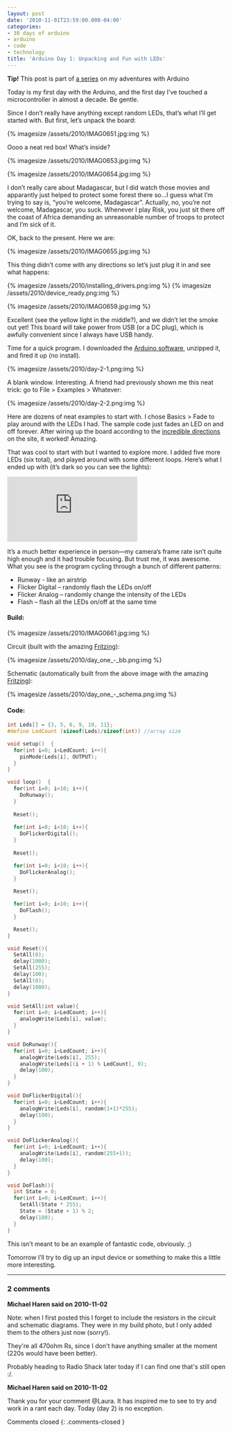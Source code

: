```yaml
---
layout: post
date: '2010-11-01T23:59:00.000-04:00'
categories:
- 30 days of arduino
- arduino
- code
- technology
title: 'Arduino Day 1: Unpacking and Fun with LEDs'
---
```


**Tip!** This post is part of [a series](/search/label/30-days-of-arduino/) on my adventures with Arduino

Today is my first day with the Arduino, and the first day I’ve touched a microcontroller in almost a decade. Be gentle.

Since I don’t really have anything except random LEDs, that’s what I’ll get started with. But first, let’s unpack the board:

{% imagesize /assets/2010/IMAG0651.jpg:img %}

Oooo a neat red box! What’s inside?

{% imagesize /assets/2010/IMAG0653.jpg:img %}

{% imagesize /assets/2010/IMAG0654.jpg:img %}

I don’t really care about Madagascar, but I did watch those movies and apparantly just helped to protect some forest there so...I guess what I’m trying to say is, “you’re welcome, Madagascar”. Actually, no, you’re not welcome, Madagascar, you suck. Whenever I play Risk, you just sit there off the coast of Africa demanding an unreasonable number of troops to protect and I’m sick of it. 

OK, back to the present. Here we are:

{% imagesize /assets/2010/IMAG0655.jpg:img %}

This thing didn’t come with any directions so let’s just plug it in and see what happens:  

{% imagesize /assets/2010/installing_drivers.png:img %}
{% imagesize /assets/2010/device_ready.png:img %}

{% imagesize /assets/2010/IMAG0659.jpg:img %}

Excellent (see the yellow light in the middle?), and we didn’t let the smoke out yet! This board will take power from USB (or a DC plug), which is awfully convenient since I always have USB handy.

Time for a quick program. I downloaded the [Arduino software](http://arduino.cc/en/Main/Software), unzipped it, and fired it up (no install). 

{% imagesize /assets/2010/day-2-1.png:img %}

A blank window. Interesting. A friend had previously shown me this neat trick: go to File > Examples > Whatever:

{% imagesize /assets/2010/day-2-2.png:img %}

Here are dozens of neat examples to start with. I chose Basics > Fade to play around with the LEDs I had. The sample code just fades an LED on and off forever. After wiring up the board according to the [incredible directions](http://arduino.cc/en/Tutorial/Fade) on the site, it worked! Amazing.

That was cool to start with but I wanted to explore more. I added five more LEDs (six total), and played around with some different loops. Here’s what I ended up with (it’s dark so you can see the lights):

<iframe class="full-embed hd" src="https://www.youtube.com/embed/VbIfvKNeQZU" title="Arduino day 1: fun with LEDs" frameborder="0" allow="accelerometer; autoplay; clipboard-write; encrypted-media; gyroscope; picture-in-picture; web-share" allowfullscreen></iframe>

It’s a much better experience in person—my camera’s frame rate isn’t quite high enough and it had trouble focusing. But trust me, it was awesome. What you see is the program cycling through a bunch of different patterns: 

* Runway - like an airstrip 
* Flicker Digital – randomly flash the LEDs on/off 
* Flicker Analog – randomly change the intensity of the LEDs 
* Flash – flash all the LEDs on/off at the same time  


#### Build:

{% imagesize /assets/2010/IMAG0661.jpg:img %}

Circuit (built with the amazing [Fritzing](http://fritzing.org/)):

{% imagesize /assets/2010/day_one_-_bb.png:img %}

Schematic (automatically built from the above image with the amazing [Fritzing](http://fritzing.org/)):

{% imagesize /assets/2010/day_one_-_schema.png:img %}

#### Code:

```c
int Leds[] = {3, 5, 6, 9, 10, 11};
#define LedCount (sizeof(Leds)/sizeof(int)) //array size  

void setup()  { 
  for(int i=0; i<LedCount; i++){
    pinMode(Leds[i], OUTPUT);
  }
} 

void loop()  { 
  for(int i=0; i<10; i++){
    DoRunway();
  }
  
  Reset();
  
  for(int i=0; i<10; i++){
    DoFlickerDigital();
  }
  
  Reset();

  for(int i=0; i<10; i++){
    DoFlickerAnalog();
  }
  
  Reset();

  for(int i=0; i<10; i++){
    DoFlash();
  }

  Reset();
}

void Reset(){
  SetAll(0);
  delay(1000);
  SetAll(255);
  delay(100);
  SetAll(0);
  delay(1000);
}

void SetAll(int value){
  for(int i=0; i<LedCount; i++){
    analogWrite(Leds[i], value);
  }  
}

void DoRunway(){
  for(int i=0; i<LedCount; i++){
    analogWrite(Leds[i], 255);    
    analogWrite(Leds[(i + 1) % LedCount], 0);
    delay(100);
  }   
}

void DoFlickerDigital(){
  for(int i=0; i<LedCount; i++){
    analogWrite(Leds[i], random(1+1)*255);    
    delay(100);
  } 
}

void DoFlickerAnalog(){
  for(int i=0; i<LedCount; i++){
    analogWrite(Leds[i], random(255+1));    
    delay(100);
  } 
}

void DoFlash(){
  int State = 0;
  for(int i=0; i<LedCount; i++){
    SetAll(State * 255);
    State = (State + 1) % 2;  
    delay(100);
  } 
}
```

This isn’t meant to be an example of fantastic code, obviously. ;)

Tomorrow I’ll try to dig up an input device or something to make this a little more interesting.

---

### 2 comments

**Michael Haren said on 2010-11-02**

Note: when I first posted this I forget to include the resistors in the circuit and schematic diagrams. They were in my build photo, but I only added them to the others just now (sorry!).

They're all 470ohm Rs, since I don't have anything smaller at the moment (220s would have been better).

Probably heading to Radio Shack later today if I can find one that's still open :/.

**Michael Haren said on 2010-11-02**

Thank you for your comment @Laura. It has inspired me to see to try and work in a rant each day. Today (day 2) is no exception.

Comments closed
{: .comments-closed }